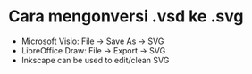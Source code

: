 # Cara mengonversi .vsd ke .svg

- Microsoft Visio: File → Save As → SVG
- LibreOffice Draw: File → Export → SVG
- Inkscape can be used to edit/clean SVG
